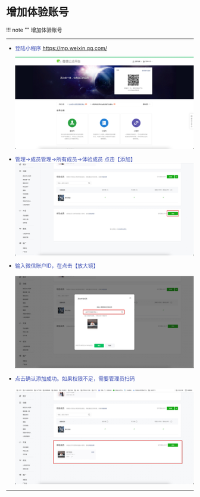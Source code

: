 # 增加体验账号
!!! note ""
    增加体验账号

***

- <font color=#3F51B5>登陆小程序</font>
  https://mp.weixin.qq.com/
  
  ![214_001](pic/214_001.png)
  </br>  

- <font color=#3F51B5>管理->成员管理->所有成员->体验成员 点击【添加】</font>
  ![214_002](pic/214_002.png)
  </br>  
  
- <font color=#3F51B5>输入微信账户ID，在点击【放大镜】</font>
  </br>  
 ![214_003](pic/214_003.png)
  </br>  

- <font color=#3F51B5>点击确认添加成功。如果权限不足，需要管理员扫码</font>
  </br>  
 ![214_004](pic/214_004.png)
  </br>    
    
***
